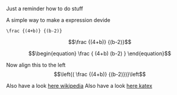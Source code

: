 Just a reminder how to do stuff

A simple way to make a expression devide
```katex
\frac {(4+b)} {(b-2)}
```
$$\frac {(4+b)} {(b-2)}$$


$$\begin{equation}
  \frac {
        (4+b)
        (b-2)
        }
\end{equation}$$

Now align this to the left
$$\left{( \frac {(4+b)} {(b-2)})}\left$$


Also have a look [here wikipedia](https://en.wikibooks.org/wiki/LaTeX/Mathematics)
Also have a look [here katex](https://katex.org/docs/supported.html)
